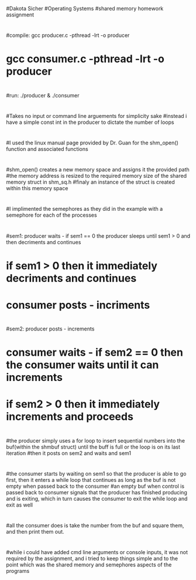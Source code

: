 #Dakota Sicher
#Operating Systems
#shared memory homework assignment
#
#compile: gcc producer.c -pthread -lrt -o producer
#         gcc consumer.c -pthread -lrt -o producer
#
#run:     ./producer & ./consumer
#
#Takes no input or command line arguements for simplicity sake
#instead i have a simple const int in the producer to dictate the number of loops
#
#I used the linux manual page provided by Dr. Guan for the shm_open() function and associated functions
#
#shm_open() creates a new memory space and assigns it the provided path
#the memory address is resized to the required memory size of the shared memory struct in shm_sq.h 
#finaly an instance of the struct is created within this memory space
#
#I implimented the semephores as they did in the example with a semephore for each of the processes
#
#sem1:  producer waits - if sem1 == 0 the producer sleeps until sem1 > 0 and then decriments and continues
#                        if sem1 > 0 then it immediately decriments and continues
#       consumer posts - incriments
#
#sem2:  producer posts - increments
#       consumer waits - if sem2 == 0 then the consumer waits until it can increments 
#                        if sem2 > 0 then it immediately increments and proceeds
#
#the producer simply uses a for loop to insert sequential numbers into the buf(within the shmbuf struct) until the buff is full or the loop is on its last iteration
#then it posts on sem2 and waits and sem1
#
#the consumer starts by waiting on sem1 so that the producer is able to go first, then it enters a while loop that continues as long as the buf is not empty when passed back to the consumer
#an empty buf when control is passed back to consumer signals that the producer has finished producing and is exiting, which in turn causes the consumer to exit the while loop and exit as well
#
#
#all the consumer does is take the number from the buf and square them, and then print them out.
#
#while i could have added cmd line arguments or console inputs, it was not required by the assignment, and i tried to keep things simple and to the point which was the shared memory and semephores aspects of the programs

